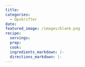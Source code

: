 ```yaml
---
title:
categories:
  - Opskrifter
date:
featured_image: /images/blank.png
recipe:
  servings:
  prep:
  cook:
  ingredients_markdown: |-
  directions_markdown: |-
---
```

